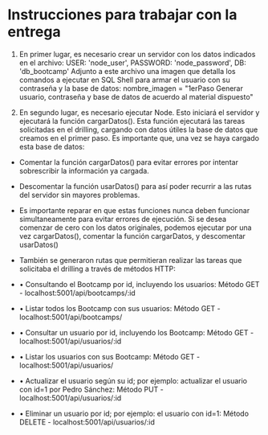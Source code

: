 # Instrucciones para trabajar con la entrega

1. En primer lugar, es necesario crear un servidor con los datos indicados en el archivo:
    USER: 'node_user',
    PASSWORD: 'node_password',
    DB: 'db_bootcamp'
Adjunto a este archivo una imagen que detalla los comandos a ejecutar en SQL Shell para armar
el usuario con su contraseña y la base de datos:
nombre_imagen = "1erPaso Generar usuario, contraseña y base de datos de acuerdo al material dispuesto"

2. En segundo lugar, es necesario ejecutar Node. Esto iniciará el servidor y ejecutará
la función cargarDatos(). Esta función ejecutará las tareas solicitadas en el drilling, cargando con datos útiles la base de datos que creamos en el primer paso. Es importante que, una vez se haya cargado esta base de datos:

* Comentar la función cargarDatos() para evitar errores por intentar sobrescribir la información ya cargada.

* Descomentar la función usarDatos() para así poder recurrir a las rutas del servidor sin mayores problemas.

* Es importante reparar en que estas funciones nunca deben funcionar simultaneamente para evitar errores de ejecución. Si se desea comenzar de cero con los datos originales, podemos ejecutar por una vez cargarDatos(), comentar la función cargarDatos, y descomentar usarDatos()

* También se generaron rutas que permitieran realizar las tareas que solicitaba el drilling a través de métodos HTTP:

* • Consultando el Bootcamp por id, incluyendo los usuarios: Método GET - localhost:5001/api/bootcamps/:id
* • Listar todos los Bootcamp con sus usuarios: Método GET - localhost:5001/api/bootcamps/
* • Consultar un usuario por id, incluyendo los Bootcamp: Método GET - localhost:5001/api/usuarios/:id
* • Listar los usuarios con sus Bootcamp: Método GET - localhost:5001/api/usuarios/
* • Actualizar el usuario según su id; por ejemplo: actualizar el usuario con id=1 por Pedro Sánchez: Método PUT - localhost:5001/api/usuarios/:id
* • Eliminar un usuario por id; por ejemplo: el usuario con id=1: Método DELETE - localhost:5001/api/usuarios/:id
